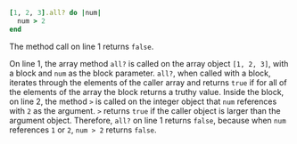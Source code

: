 ```ruby
[1, 2, 3].all? do |num|
  num > 2
end
```
The method call on line 1 returns `false`.

On line 1, the array method `all?` is called on the array object `[1, 2, 3]`, with a block and `num` as the block parameter. `all?`, when called with a block, iterates through the elements of the caller array and returns `true` if for all of the elements of the array the block returns a truthy value. Inside the block, on line 2, the method `>` is called on the integer object that `num` references with `2` as the argument. `>` returns `true` if the caller object is larger than the argument object. Therefore, `all?` on line 1 returns `false`, because when `num` references `1` or `2`, `num > 2` returns `false`.